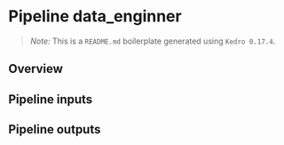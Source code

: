 # Pipeline data_enginner

> *Note:* This is a `README.md` boilerplate generated using `Kedro 0.17.4`.

## Overview

<!---
Please describe your modular pipeline here.
-->

## Pipeline inputs

<!---
The list of pipeline inputs.
-->

## Pipeline outputs

<!---
The list of pipeline outputs.
-->
